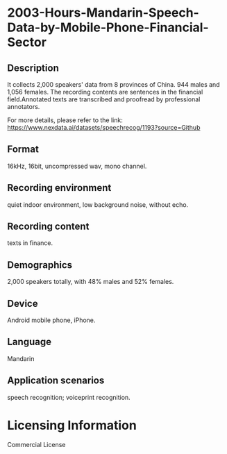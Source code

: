 # 2003-Hours-Mandarin-Speech-Data-by-Mobile-Phone-Financial-Sector


## Description
It collects 2,000 speakers' data from 8 provinces of China. 944 males and 1,056 females. The recording contents are sentences in the financial field.Annotated texts are transcribed and proofread by professional annotators.

For more details, please refer to the link: https://www.nexdata.ai/datasets/speechrecog/1193?source=Github


## Format
16kHz, 16bit, uncompressed wav, mono channel.

## Recording environment
quiet indoor environment, low background noise, without echo.

## Recording content
texts in finance.

## Demographics
2,000 speakers totally, with 48% males and 52% females.

## Device
Android mobile phone, iPhone.

## Language
Mandarin

## Application scenarios
speech recognition; voiceprint recognition.

# Licensing Information
Commercial License
